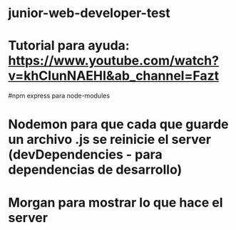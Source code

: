 # junior-web-developer-test
# Tutorial para ayuda: https://www.youtube.com/watch?v=khCIunNAEHI&ab_channel=Fazt
#npm express para node-modules
# Nodemon para que cada que guarde un archivo .js se reinicie el server (devDependencies - para dependencias de desarrollo)
# Morgan para mostrar lo que hace el server